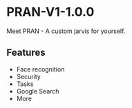 # PRAN-V1-1.0.0
Meet PRAN - A custom jarvis for yourself.

## Features
* Face recognition
* Security
* Tasks
* Google Search
* More
